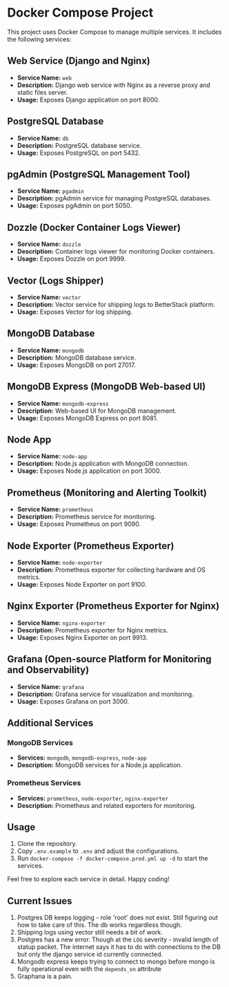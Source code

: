 # Docker Compose Project

This project uses Docker Compose to manage multiple services. It includes the following services:

## Web Service (Django and Nginx)

- **Service Name:** `web`
- **Description:** Django web service with Nginx as a reverse proxy and static files server.
- **Usage:** Exposes Django application on port 8000.

## PostgreSQL Database

- **Service Name:** `db`
- **Description:** PostgreSQL database service.
- **Usage:** Exposes PostgreSQL on port 5432.

## pgAdmin (PostgreSQL Management Tool)

- **Service Name:** `pgadmin`
- **Description:** pgAdmin service for managing PostgreSQL databases.
- **Usage:** Exposes pgAdmin on port 5050.

## Dozzle (Docker Container Logs Viewer)

- **Service Name:** `dozzle`
- **Description:** Container logs viewer for monitoring Docker containers.
- **Usage:** Exposes Dozzle on port 9999.

## Vector (Logs Shipper)

- **Service Name:** `vector`
- **Description:** Vector service for shipping logs to BetterStack platform.
- **Usage:** Exposes Vector for log shipping.

## MongoDB Database

- **Service Name:** `mongodb`
- **Description:** MongoDB database service.
- **Usage:** Exposes MongoDB on port 27017.

## MongoDB Express (MongoDB Web-based UI)

- **Service Name:** `mongodb-express`
- **Description:** Web-based UI for MongoDB management.
- **Usage:** Exposes MongoDB Express on port 8081.

## Node App

- **Service Name:** `node-app`
- **Description:** Node.js application with MongoDB connection.
- **Usage:** Exposes Node.js application on port 3000.

## Prometheus (Monitoring and Alerting Toolkit)

- **Service Name:** `prometheus`
- **Description:** Prometheus service for monitoring.
- **Usage:** Exposes Prometheus on port 9090.

## Node Exporter (Prometheus Exporter)

- **Service Name:** `node-exporter`
- **Description:** Prometheus exporter for collecting hardware and OS metrics.
- **Usage:** Exposes Node Exporter on port 9100.

## Nginx Exporter (Prometheus Exporter for Nginx)

- **Service Name:** `nginx-exporter`
- **Description:** Prometheus exporter for Nginx metrics.
- **Usage:** Exposes Nginx Exporter on port 9913.

## Grafana (Open-source Platform for Monitoring and Observability)

- **Service Name:** `grafana`
- **Description:** Grafana service for visualization and monitoring.
- **Usage:** Exposes Grafana on port 3000.

## Additional Services

### MongoDB Services

- **Services:** `mongodb`, `mongodb-express`, `node-app`
- **Description:** MongoDB services for a Node.js application.

### Prometheus Services

- **Services:** `prometheus`, `node-exporter`, `nginx-exporter`
- **Description:** Prometheus and related exporters for monitoring.

## Usage

1. Clone the repository.
2. Copy `.env.example` to `.env` and adjust the configurations.
3. Run `docker-compose -f docker-compose.prod.yml up -d` to start the services.

Feel free to explore each service in detail. Happy coding!

## Current Issues

1. Postgres DB keeps logging - role 'root' does not exist. Still figuring out how to take care of this. The db works regardless though.
2. Shipping logs using vector still needs a bit of work.
3. Postgres has a new error. Though at the `LOG` severity - invalid length of statup packet. The internet says it has to do with connections to the DB but only the django service id currently connected.
4. Mongodb express keeps trying to connect to mongo before mongo is fully operational even with the `depends_on` attribute
5. Graphana is a pain.
